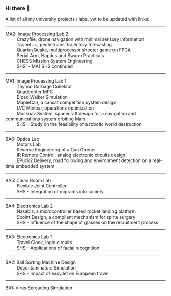 ### Hi there 👋

<!--
**W4li8/W4li8** is a ✨ _special_ ✨ repository because its `README.md` (this file) appears on your GitHub profile.

Here are some ideas to get you started:

- 🔭 I’m currently working on ...
- 🌱 I’m currently learning ...
- 👯 I’m looking to collaborate on ...
- 🤔 I’m looking for help with ...
- 💬 Ask me about ...
- 📫 How to reach me: ...
- 😄 Pronouns: ...
- ⚡ Fun fact: ...
-->

A list of all my university projects / labs, yet to be updated with links:
<!--
MA5 (thesis)  ————————————————
MA4 ———————————————————— 
<hr/> 
MA3 (internship)  —————————————— -->
<hr/> 
MA2: Image Processing Lab 2 <br/>
&emsp;&emsp;&nbsp; Crazyflie, drone navigation with minimal sensory information <br/>
&emsp;&emsp;&nbsp; Trajnet++, pedestrians’ trajectory forecasting <br/>
&emsp;&emsp;&nbsp; QuartusQuake, multiprocessor shooter game on FPGA <br/>
&emsp;&emsp;&nbsp; Serial Arm, Haptics and Swarm Practicals <br/>
&emsp;&emsp;&nbsp; CHESS Mission System Engineering <br/>
&emsp;&emsp;&nbsp; SHS’ - MA1 SHS continued
<hr/> 
MA1: Image Processing Lab 1 <br/>
&emsp;&emsp;&nbsp; Thymio Garbage Collektor <br/>
&emsp;&emsp;&nbsp; Quadcopter MPC <br/>
&emsp;&emsp;&nbsp; Biped Walker Simulation <br/>
&emsp;&emsp;&nbsp; MapleCan, a cansat competition system design <br/>
&emsp;&emsp;&nbsp; LVC Minibar, operations optimization <br/>
&emsp;&emsp;&nbsp; Musknav System, spacecraft design for a navigation and communications system orbiting Mars <br/>
&emsp;&emsp;&nbsp; SHS - Study on the feasibility of a robotic world destruction
<hr/> 
BA6: Optics Lab <br/>
&emsp;&emsp;&nbsp; Motors Lab <br/>
&emsp;&emsp;&nbsp; Reverse Engineering of a Can Opener <br/>
&emsp;&emsp;&nbsp; IR Remote Control, analog electronic circuits design <br/>
&emsp;&emsp;&nbsp; EPuck2 Delivery, road following and environment detection on a real-time embedded system
<hr/> 
BA5: Clean Room Lab <br/>
&emsp;&emsp;&nbsp; Flexible Joint Controller <br/>
&emsp;&emsp;&nbsp; SHS - Integration of migrants into society
<hr/> 
BA4: Electronics Lab 2 <br/>
&emsp;&emsp;&nbsp; Nasabis, a microcontroller based rocket landing platform <br/>
&emsp;&emsp;&nbsp; Spoint Design, a compliant mechanism for spine surgery <br/>
&emsp;&emsp;&nbsp; SHS - Influence of the shape of glasses on the recruitment process
<hr/> 
BA3: Electronics Lab 1 <br/>
&emsp;&emsp;&nbsp; Travel Clock, logic circuits <br/>
&emsp;&emsp;&nbsp; SHS - Applications of facial recognition
<hr/> 
BA2: Ball Sorting Machine Design <br/>
&emsp;&emsp;&nbsp; Decontaminators Simulation <br/>
&emsp;&emsp;&nbsp; SHS - Impact of easyJet on European travel
<hr/> 
BA1: Virus Spreading Simulation <br/>
